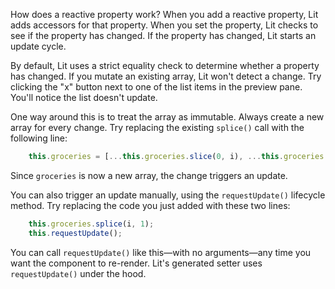 How does a reactive property work? When you add a reactive property, Lit adds accessors for that property. When you set the property, Lit checks to see if the property has changed. If the property has changed, Lit starts an update cycle.

By default, Lit uses a strict equality check to determine whether a property has changed. If you mutate an existing array, Lit won't detect a change. Try clicking the "x" button next to one of the list items in the preview pane. You'll notice the list doesn't update.

One way around this is to treat the array as immutable. Always create a new array for every change. Try replacing the existing `splice()` call with the following line:

```ts
    this.groceries = [...this.groceries.slice(0, i), ...this.groceries.slice(i+1)];
```

Since `groceries` is now a new array, the change triggers an update.

You can also trigger an update manually, using the `requestUpdate()` lifecycle method. Try replacing the code you just added with these two lines:

```ts
    this.groceries.splice(i, 1);
    this.requestUpdate();
```

You can call `requestUpdate()` like this—with no arguments—any time you want the component to re-render. Lit's generated setter uses `requestUpdate()` under the hood.


